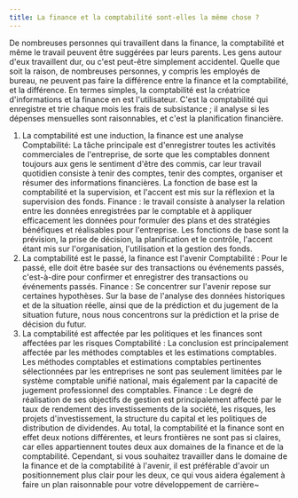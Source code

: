 ```yaml
---
title: La finance et la comptabilité sont-elles la même chose ?
---
```


De nombreuses personnes qui travaillent dans la finance, la comptabilité et même le travail peuvent être suggérées par leurs parents. Les gens autour d'eux travaillent dur, ou c'est peut-être simplement accidentel.
Quelle que soit la raison, de nombreuses personnes, y compris les employés de bureau, ne peuvent pas faire la différence entre la finance et la comptabilité, et la différence.
En termes simples, la comptabilité est la créatrice d'informations et la finance en est l'utilisateur.
C'est la comptabilité qui enregistre et trie chaque mois les frais de subsistance ; il analyse si les dépenses mensuelles sont raisonnables, et c'est la planification financière.
 <!-- more -->
1. La comptabilité est une induction, la finance est une analyse
Comptabilité: La tâche principale est d'enregistrer toutes les activités commerciales de l'entreprise, de sorte que les comptables donnent toujours aux gens le sentiment d'être des commis, car leur travail quotidien consiste à tenir des comptes, tenir des comptes, organiser et résumer des informations financières. La fonction de base est la comptabilité et la supervision, et l'accent est mis sur la réflexion et la supervision des fonds.
Finance : le travail consiste à analyser la relation entre les données enregistrées par le comptable et à appliquer efficacement les données pour formuler des plans et des stratégies bénéfiques et réalisables pour l'entreprise. Les fonctions de base sont la prévision, la prise de décision, la planification et le contrôle, l'accent étant mis sur l'organisation, l'utilisation et la gestion des fonds.
2. La comptabilité est le passé, la finance est l'avenir
Comptabilité : Pour le passé, elle doit être basée sur des transactions ou événements passés, c'est-à-dire pour confirmer et enregistrer des transactions ou événements passés.
Finance : Se concentrer sur l'avenir repose sur certaines hypothèses. Sur la base de l'analyse des données historiques et de la situation réelle, ainsi que de la prédiction et du jugement de la situation future, nous nous concentrons sur la prédiction et la prise de décision du futur.
3. La comptabilité est affectée par les politiques et les finances sont affectées par les risques
Comptabilité : La conclusion est principalement affectée par les méthodes comptables et les estimations comptables. Les méthodes comptables et estimations comptables pertinentes sélectionnées par les entreprises ne sont pas seulement limitées par le système comptable unifié national, mais également par la capacité de jugement professionnel des comptables.
Finance : Le degré de réalisation de ses objectifs de gestion est principalement affecté par le taux de rendement des investissements de la société, les risques, les projets d'investissement, la structure du capital et les politiques de distribution de dividendes.
Au total, la comptabilité et la finance sont en effet deux notions différentes, et leurs frontières ne sont pas si claires, car elles appartiennent toutes deux aux domaines de la finance et de la comptabilité.
Cependant, si vous souhaitez travailler dans le domaine de la finance et de la comptabilité à l'avenir, il est préférable d'avoir un positionnement plus clair pour les deux, ce qui vous aidera également à faire un plan raisonnable pour votre développement de carrière~